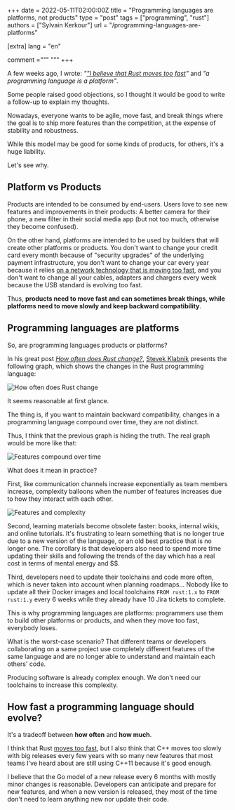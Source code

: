 +++
date = 2022-05-11T02:00:00Z
title = "Programming languages are platforms, not products"
type = "post"
tags = ["programming", "rust"]
authors = ["Sylvain Kerkour"]
url = "/programming-languages-are-platforms"

[extra]
lang = "en"

comment ="""
"""
+++


A few weeks ago, I wrote: *"["I believe that Rust moves too fast](https://kerkour.com/what-a-better-rust-would-look-like)"* and *"a programming language is a platform"*.

Some people raised good objections, so I thought it would be good to write a follow-up to explain my thoughts.

Nowadays, everyone wants to be agile, move fast, and break things where the goal is to ship more features than the competition, at the expense of stability and robustness.

While this model may be good for some kinds of products, for others, it's a huge liability.

Let's see why.


## Platform vs Products

Products are intended to be consumed by end-users. Users love to see new features and improvements in their products: A better camera for their phone, a new filter in their social media app (but not too much, otherwise they become confused).

On the other hand, platforms are intended to be used by builders that will create other platforms or products. You don't want to change your credit card every month because of "security upgrades" of the underlying payment infrastructure, you don't want to change your car every year because it relies [on a network technology that is moving too fast](https://www.zdnet.com/home-and-office/networking/3g-is-shutting-down-here-are-the-gadgets-that-still-rely-on-it-do-you-have-one/), and you don't want to change all your cables, adapters and chargers every week because the USB standard is evolving too fast.


Thus, **products need to move fast and can sometimes break things, while platforms need to move slowly and keep backward compatibility**.


## Programming languages are platforms

So, are programming languages products or platforms?

In his great post *[How often does Rust change?](https://steveklabnik.com/writing/how-often-does-rust-change)*, [Stevek Klabnik](https://steveklabnik.com/writing/how-often-does-rust-change) presents the following graph, which shows the changes in the Rust programming language:

![How often does Rust change](https://kerkour.com/2022/programming-languages-are-platforms/rust_changes.png)

It seems reasonable at first glance.

The thing is, if you want to maintain backward compatibility, changes in a programming language compound over time, they are not distinct.

Thus, I think that the previous graph is hiding the truth. The real graph would be more like that:

![Features compound over time](https://kerkour.com/2022/programming-languages-are-platforms/compounded.jpg)



What does it mean in practice?

First, like communication channels increase exponentially as team members increase, complexity balloons when the number of features increases due to how they interact with each other.

![Features and complexity](https://kerkour.com/2022/programming-languages-are-platforms/features_complexity.jpg)


Second, learning materials become obsolete faster: books, internal wikis, and online tutorials. It's frustrating to learn something that is no longer true due to a new version of the language, or an old best practice that is no longer one. The corollary is that developers also need to spend more time updating their skills and following the trends of the day which has a real cost in terms of mental energy and $$.


Third, developers need to update their toolchains and code more often, which is never taken into account when planning roadmaps... Nobody like to update all their Docker images and local toolchains `FROM rust:1.x` to `FROM rust:1.y` every 6 weeks while they already have 10 Jira tickets to complete.


This is why programming languages are platforms: programmers use them to build other platforms or products, and when they move too fast, everybody loses.


What is the worst-case scenario? That different teams or developers collaborating on a same project use completely different features of the same language and are no longer able to understand and maintain each others' code.

Producing software is already complex enough. We don't need our toolchains to increase this complexity.


## How fast a programming language should evolve?

It's a tradeoff between **how often** and **how much**.

I think that Rust [moves too fast](https://blog.rust-lang.org/), but I also think that C++ moves too slowly with big releases every few years with so many new features that most teams I've heard about are still using C++11 because it's good enough.

I believe that the Go model of a new release every 6 months with mostly minor changes is reasonable. Developers can anticipate and prepare for new features, and when a new version is released, they most of the time don't need to learn anything new nor update their code.
